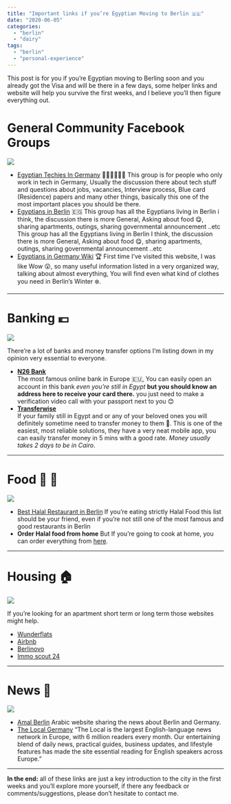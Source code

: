```yaml
---
title: "Important links if you’re Egyptian Moving to Berlin 🇩🇪"
date: "2020-06-05"
categories: 
  - "berlin"
  - "dairy"
tags: 
  - "berlin"
  - "personal-experience"
---
```


This post is for you if you’re Egyptian moving to Berling soon and you already got the Visa and will be there in a few days, some helper links and website will help you survive the first weeks, and I believe you’ll then figure everything out.

# General Community Facebook Groups

![](https://miro.medium.com/max/2600/0*-0YicaAjsWMw9dvm)

- [Egyptian Techies In Germany](https://www.facebook.com/groups/1231877036839794/) 👩🏻‍💻👨🏻‍💻 This group is for people who only work in tech in Germany, Usually the discussion there about tech stuff and questions about jobs, vacancies, Interview process, Blue card (Residence) papers and many other things, basically this one of the most important places you should be there.
- [Egyptians in Berlin](https://www.facebook.com/groups/496494910554716/) 🇪🇬 This group has all the Egyptians living in Berlin i think, the discussion there is more General, Asking about food 😋, sharing apartments, outings, sharing governmental announcement ..etc This group has all the Egyptians living in Berlin I think, the discussion there is more General, Asking about food 😋, sharing apartments, outings, sharing governmental announcement ..etc
- [Egyptians in Germany Wiki](https://egyptians-in-germany.de/) 🏆 First time I’ve visited this website, I was like Wow 😲, so many useful information listed in a very organized way, talking about almost everything, You will find even what kind of clothes you need in Berlin’s Winter ❄️.

* * *

# Banking 💶

![](https://miro.medium.com/max/2600/0*PX9i7LfVojYIrVx7)

There’re a lot of banks and money transfer options I’m listing down in my opinion very essential to everyone.

- **[N26 Bank](https://n26.com/r/attiae4574)**  
    The most famous online bank in Europe 🇪🇺, You can easily open an account in this bank _even you’re still in Egypt_ **but you should know an address here to receive your card there.** you just need to make a verification video call with your passport next to you 😊
- **[Transferwise](https://transferwise.com/invite/i/attiae)**  
    If your family still in Egypt and or any of your beloved ones you will definitely sometime need to transfer money to them 💸. This is one of the easiest, most reliable solutions, they have a very neat mobile app, you can easily transfer money in 5 mins with a good rate. _Money usually takes 2 days to be in Cairo_.

* * *

# Food 🧆 🥩

![](https://miro.medium.com/max/2600/0*s1ZA_-GAmvgs8kwx)

- [Best Halal Restaurant in Berlin](https://goo.gl/maps/NTcaJqYsXo2mq7a97) If you’re eating strictly Halal Food this list should be your friend, even if you’re not still one of the most famous and good restaurants in Berlin
- **Order Halal food from home** But If you’re going to cook at home, you can order everything from [here](https://gethalal.de/).

* * *

# Housing 🏠

![](https://miro.medium.com/max/2600/0*N92bnB4cyVCO_4Bk)

If you’re looking for an apartment short term or long term those websites might help.

- [Wunderflats](https://wunderflats.com/en)
- [Airbnb](https://www.airbnb.com/s/Berlin--Germany/homes?tab_id=all_tab&refinement_paths%5B%5D=%2Fhomes&query=Berlin%2C%20Germany&place_id=ChIJAVkDPzdOqEcRcDteW0YgIQQ&checkin=2020-07-01&checkout=2020-07-02&source=structured_search_input_header&search_type=search_query)
- [Berlinovo](https://www.berlinovo.de/en)
- [Immo scout 24](https://www.immobilienscout24.de/Suche/de/berlin/berlin/wohnung-mieten?enteredFrom=one_step_search)

* * *

# News 📰

![](https://miro.medium.com/max/2600/0*4QQki5U4CZnSJ0mt)

- [Amal Berlin](https://www.facebook.com/AmalBerlinNews/) Arabic website sharing the news about Berlin and Germany.
- [The Local Germany](https://www.facebook.com/TheLocalGermany/) “The Local is the largest English-language news network in Europe, with 6 million readers every month. Our entertaining blend of daily news, practical guides, business updates, and lifestyle features has made the site essential reading for English speakers across Europe.”

* * *

**In the end:** all of these links are just a key introduction to the city in the first weeks and you’ll explore more yourself, if there any feedback or comments/suggestions, please don’t hesitate to contact me.
